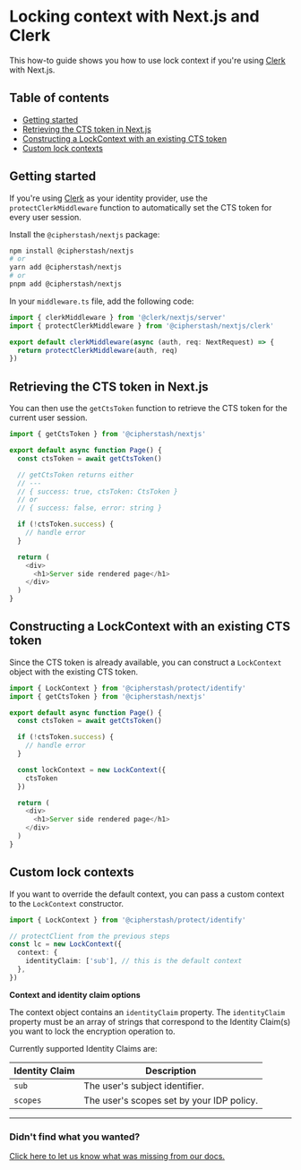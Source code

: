 
# Locking context with Next.js and Clerk

This how-to guide shows you how to use lock context if you're using [Clerk](https://clerk.com/) with Next.js.

## Table of contents

- [Getting started](#getting-started)
- [Retrieving the CTS token in Next.js](#retrieving-the-cts-token-in-nextjs)
- [Constructing a LockContext with an existing CTS token](#constructing-a-lockcontext-with-an-existing-cts-token)
- [Custom lock contexts](#custom-lock-contexts)

## Getting started

If you're using [Clerk](https://clerk.com/) as your identity provider, use the `protectClerkMiddleware` function to automatically set the CTS token for every user session.

Install the `@cipherstash/nextjs` package:

```bash
npm install @cipherstash/nextjs
# or
yarn add @cipherstash/nextjs
# or
pnpm add @cipherstash/nextjs
```

In your `middleware.ts` file, add the following code:

```typescript
import { clerkMiddleware } from '@clerk/nextjs/server'
import { protectClerkMiddleware } from '@cipherstash/nextjs/clerk'

export default clerkMiddleware(async (auth, req: NextRequest) => {
  return protectClerkMiddleware(auth, req)
})
```

## Retrieving the CTS token in Next.js

You can then use the `getCtsToken` function to retrieve the CTS token for the current user session.

```typescript
import { getCtsToken } from '@cipherstash/nextjs'

export default async function Page() {
  const ctsToken = await getCtsToken()

  // getCtsToken returns either
  // ---
  // { success: true, ctsToken: CtsToken }
  // or
  // { success: false, error: string }

  if (!ctsToken.success) {
    // handle error
  }

  return (
    <div>
      <h1>Server side rendered page</h1>
    </div>
  )
}
```

## Constructing a LockContext with an existing CTS token

Since the CTS token is already available, you can construct a `LockContext` object with the existing CTS token.

```typescript
import { LockContext } from '@cipherstash/protect/identify'
import { getCtsToken } from '@cipherstash/nextjs'

export default async function Page() {
  const ctsToken = await getCtsToken()

  if (!ctsToken.success) {
    // handle error
  }

  const lockContext = new LockContext({
    ctsToken
  })

  return (
    <div>
      <h1>Server side rendered page</h1>
    </div>
  )
}
```

## Custom lock contexts

If you want to override the default context, you can pass a custom context to the `LockContext` constructor.

```typescript
import { LockContext } from '@cipherstash/protect/identify'

// protectClient from the previous steps
const lc = new LockContext({
  context: {
    identityClaim: ['sub'], // this is the default context
  },
})
```

**Context and identity claim options**

The context object contains an `identityClaim` property.
The `identityClaim` property must be an array of strings that correspond to the Identity Claim(s) you want to lock the encryption operation to.

Currently supported Identity Claims are:

| Identity Claim | Description |
| -------------- | ----------- |
| `sub`          | The user's subject identifier. |
| `scopes`       | The user's scopes set by your IDP policy. |

---

### Didn't find what you wanted?

[Click here to let us know what was missing from our docs.](https://github.com/cipherstash/protectjs/issues/new?template=docs-feedback.yml&title=[Docs:]%20Feedback%20on%lock-contexts-with-clerk.md)

